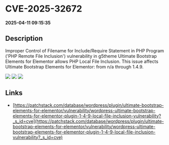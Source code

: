 # CVE-2025-32672

**2025-04-11 09:15:35**

## Description
Improper Control of Filename for Include/Require Statement in PHP Program ('PHP Remote File Inclusion') vulnerability in g5theme Ultimate Bootstrap Elements for Elementor allows PHP Local File Inclusion. This issue affects Ultimate Bootstrap Elements for Elementor: from n/a through 1.4.9.

![](https://img.shields.io/static/v1?label=Score&message=8.1&color=red)
![](https://img.shields.io/static/v1?label=Severity&message=HIGH&color=red)
![](https://img.shields.io/static/v1?label=CWE&message=RFI&color=green)

## Links
- [https://patchstack.com/database/wordpress/plugin/ultimate-bootstrap-elements-for-elementor/vulnerability/wordpress-ultimate-bootstrap-elements-for-elementor-plugin-1-4-9-local-file-inclusion-vulnerability?_s_id=cve](https://patchstack.com/database/wordpress/plugin/ultimate-bootstrap-elements-for-elementor/vulnerability/wordpress-ultimate-bootstrap-elements-for-elementor-plugin-1-4-9-local-file-inclusion-vulnerability?_s_id=cve)
